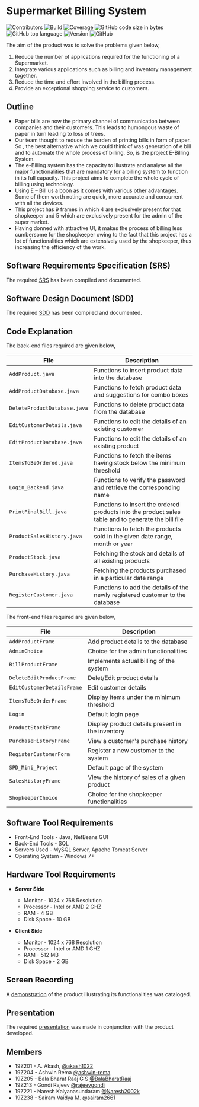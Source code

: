 # Supermarket Billing System
![Contributors](https://img.shields.io/badge/contributors-6-green)
![Build](https://img.shields.io/badge/build-passing-brightgreen)
![Coverage](https://img.shields.io/badge/code--coverage-99%25-brightgreen)
![GitHub code size in bytes](https://img.shields.io/github/languages/code-size/BalaBharatRaaj/Supermarket_spd_project)
![GitHub top language](https://img.shields.io/github/languages/top/BalaBharatRaaj/Supermarket_spd_project)
![Version](https://img.shields.io/badge/version-v1.0-informational)
![GitHub](https://img.shields.io/github/license/BalaBharatRaaj/Supermarket_spd_project)
<br/>

The aim of the product was to solve the problems given below,

1. Reduce the number of applications required for the functioning of a Supermarket.
2. Integrate various applications such as billing and inventory management together. 
3. Reduce the time and effort involved in the billing process.
4. Provide an exceptional shopping service to customers. 

## Outline

* Paper bills are now the primary channel of communication between companies and their customers. This leads to humongous waste of paper in turn leading to loss of trees.
* Our team thought to reduce the burden of printing bills in form of paper. So , the best alternative which we could think of was generation of e bill and to automate the whole process of billing. So, is the project E-Billing System.  
* The e-Billing system has the capacity to illustrate and analyse all the major functionalities that are mandatory for a billing system to function in its full capacity. This project aims to complete the whole cycle of billing using technology. 
* Using E – Bill us a boon as it comes with various other advantages. Some of them worth noting are quick, more accurate and concurrent with all the devices.
* This project has 9 frames in which 4 are exclusively present for that shopkeeper and 5 which are exclusively present for the admin of the super market. 
* Having donned with attractive UI, it makes the process of billing less cumbersome for the shopkeeper owing to the fact that this project has a lot of functionalities which are extensively used by the shopkeeper, thus increasing the efficiency of the work.

## Software Requirements Specification (SRS)

The required [SRS](https://drive.google.com/file/d/15LTfXxsUyi1bItV58iJGIOlT4cIogAq4/view?usp=sharing) has been compiled and documented.

## Software Design Document (SDD)

The required [SDD](https://drive.google.com/file/d/1HGPywzkzDTdyjjkVKwP2K5zBoVxDy7Ok/view) has been compiled and documented.

## Code Explanation

The back-end files required are given below,

| File | Description |
| --- | --- |
| `AddProduct.java` | Functions to insert product data into the database |
| `AddProductDatabase.java` | Functions to fetch product data and suggestions for combo boxes |
| `DeleteProductDatabase.java` | Functions to delete product data from the database |
| `EditCustomerDetails.java` | Functions to edit the details of an existing customer |
| `EditProductDatabase.java` | Functions to edit the details of an existing product |
| `ItemsToBeOrdered.java` | Functions to fetch the items having stock below the minimum threshold  |
| `Login_Backend.java` | Functions to verify the password and retrieve the corresponding name |
| `PrintFinalBill.java` | Functions to insert the ordered products into the product sales table and to generate the bill file |
| `ProductSalesHistory.java` | Functions to fetch the products sold in the given date range, month or year |
| `ProductStock.java` | Fetching the stock and details of all existing products |
| `PurchaseHistory.java` | Fetching the products purchased in a particular date range |
| `RegisterCustomer.java` | Functions to add the details of the newly registered customer to the database |

The front-end files required are given below,

| File | Description |
| --- | --- |
| `AddProductFrame` | Add product details to the database|
| `AdminChoice` | Choice for the admin functionalities |
| `BillProductFrame` | Implements actual billing of the system |
| `DeleteEditProductFrame` | Delet/Edit product details |
| `EditCustomerDetailsFrame` | Edit customer details|
| `ItemsToBeOrderFrame` | Display items under the minimum threshold |
| `Login` | Default login page |
| `ProductStockFrame` | Display product details present in the inventory |
| `PurchaseHistoryFrame` | View a customer's purchase history |
| `RegisterCustomerForm` | Register a new customer to the system |
| `SPD_Mini_Project` | Default page of the system |
| `SalesHistoryFrame` | View the history of sales of a given product |
| `ShopkeeperChoice` | Choice for the shopkeeper functionalities |

## Software Tool Requirements

- Front-End Tools - Java, NetBeans GUI 
- Back-End Tools - SQL
- Servers Used - MySQL Server, Apache Tomcat Server
- Operating System - Windows 7+


## Hardware Tool Requirements
- **Server Side**
   - Monitor - 1024 x 768 Resolution
   - Processor - Intel or AMD 2 GHZ
   - RAM - 4 GB
   - Disk Space - 10 GB

- **Client Side**
   - Monitor - 1024 x 768 Resolution
   - Processor - Intel or AMD 1 GHZ
   - RAM - 512 MB
   - Disk Space - 2 GB

## Screen Recording

A [demonstration](https://drive.google.com/file/d/1OPzOpbA6omLGcQaeNYxzhxE-9efFpJJT/view?usp=sharing) of the product illustrating its functionalities was cataloged.  

## Presentation

The required [presentation](https://www.canva.com/design/DAEvUs-ohco/dKStZOIH04M2_h8GHAJ78Q/view?utm_content=DAEvUs-ohco&utm_campaign=designshare&utm_medium=link&utm_source=publishpresent) was made in conjunction with the product developed.

## Members

- 19Z201   -  A. Akash, [@akash1022](https://github.com/akash1022)
- 19Z204   -  Ashwin Rema [@ashwin-rema](https://github.com/ashwin-rema)
- 19Z205   -  Bala Bharat Raaj G S [@BalaBharatRaaj](https://github.com/BalaBharatRaaj/)
- 19Z213   -  Gondi Rajeev [@rajeevgondi](https://github.com/rajeevgondi)
- 19Z221   -  Naresh Kalyanasundaram [@Naresh2002k](https://github.com/Naresh2002k)
- 19Z238   -  Sairam Vaidya M. [@sairam2661](https://github.com/sairam2661/)
